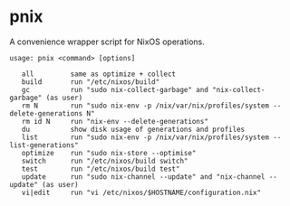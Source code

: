 # pnix

A convenience wrapper script for NixOS operations.

    usage: pnix <command> [options]
    
       all         same as optimize + collect
       build       run "/etc/nixos/build"
       gc          run "sudo nix-collect-garbage" and "nix-collect-garbage" (as user)
       rm N        run "sudo nix-env -p /nix/var/nix/profiles/system --delete-generations N"
       rm id N     run "nix-env --delete-generations"
       du          show disk usage of generations and profiles
       list        run "sudo nix-env -p /nix/var/nix/profiles/system --list-generations"
       optimize    run "sudo nix-store --optimise"
       switch      run "/etc/nixos/build switch"
       test        run "/etc/nixos/build test"
       update      run "sudo nix-channel --update" and "nix-channel --update" (as user)
       vi|edit     run "vi /etc/nixos/$HOSTNAME/configuration.nix"

